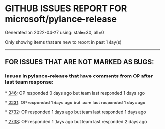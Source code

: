 
# GITHUB ISSUES REPORT FOR microsoft/pylance-release


Generated on 2022-04-27 using: stale=30, all=0


Only showing items that are new to report in past 1 day(s)


---

## FOR ISSUES THAT ARE NOT MARKED AS BUGS:


### Issues in pylance-release that have comments from OP after last team response:


\* [346](https://github.com/microsoft/pylance-release/issues/346 "Support for doccer-style docstring expansion"): OP responded 0 days ago but team last responded 1 days ago

\* [2231](https://github.com/microsoft/pylance-release/issues/2231 "markdown rendering issues"): OP responded 1 days ago but team last responded 1 days ago

\* [2732](https://github.com/microsoft/pylance-release/issues/2732 "[Feature request] Faster syntax highlighting & autocompletion for larger files (10 000 lines of code +)"): OP responded 1 days ago but team last responded 1 days ago

\* [2738](https://github.com/microsoft/pylance-release/issues/2738 "error when class member name is same as type"): OP responded 1 days ago but team last responded 2 days ago
